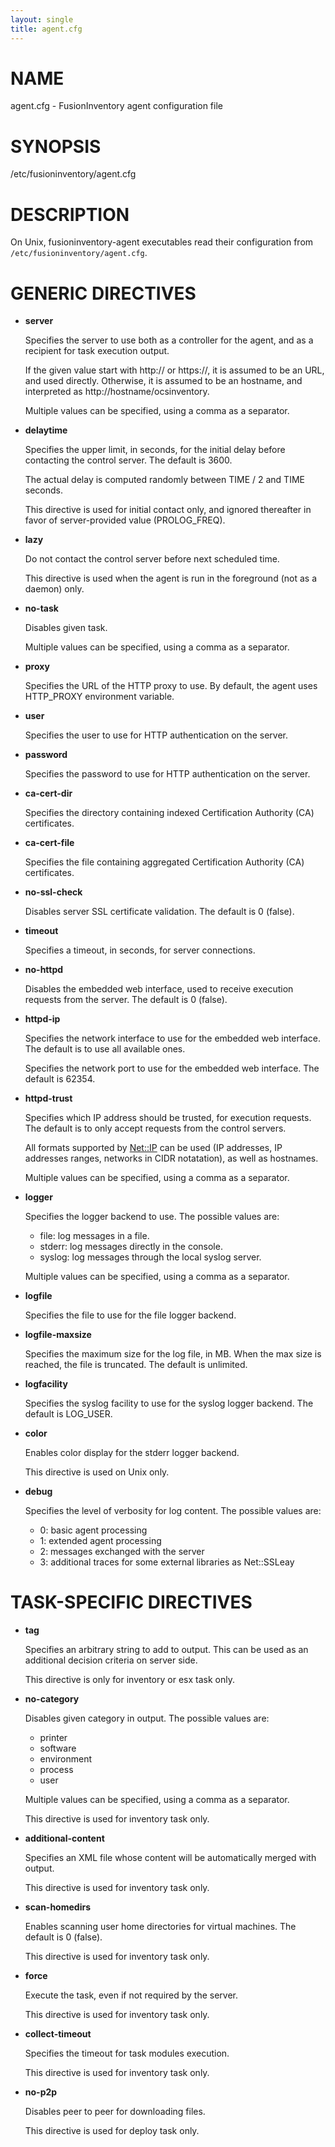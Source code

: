 ```yaml
---
layout: single
title: agent.cfg
---
```


# NAME

agent.cfg - FusionInventory agent configuration file

# SYNOPSIS

/etc/fusioninventory/agent.cfg

# DESCRIPTION

On Unix, fusioninventory-agent executables read their configuration from
`/etc/fusioninventory/agent.cfg`.

# GENERIC DIRECTIVES

- **server**

    Specifies the server to use both as a controller for the agent, and as a
    recipient for task execution output.

    If the given value start with http:// or https://, it is assumed to be an URL,
    and used directly. Otherwise, it is assumed to be an hostname, and interpreted
    as http://hostname/ocsinventory.

    Multiple values can be specified, using a comma as a separator.

- **delaytime**

    Specifies the upper limit, in seconds, for the initial delay before contacting
    the control server. The default is 3600.

    The actual delay is computed randomly between TIME / 2 and TIME seconds.

    This directive is used for initial contact only, and ignored thereafter in
    favor of server-provided value (PROLOG\_FREQ).

- **lazy**

    Do not contact the control server before next scheduled time.

    This directive is used when the agent is run in the foreground (not as
    a daemon) only.

- **no-task**

    Disables given task.

    Multiple values can be specified, using a comma as a separator.

- **proxy**

    Specifies the URL of the HTTP proxy to use. By default, the agent uses
    HTTP\_PROXY environment variable.

- **user**

    Specifies the user to use for HTTP authentication on the server.

- **password**

    Specifies the password to use for HTTP authentication on the server.

- **ca-cert-dir**

    Specifies the directory containing indexed Certification Authority (CA)
    certificates.

- **ca-cert-file**

    Specifies the file containing aggregated Certification Authority (CA)
    certificates.

- **no-ssl-check**

    Disables server SSL certificate validation. The default is 0 (false).

- **timeout**

    Specifies a timeout, in seconds, for server connections.

- **no-httpd**

    Disables the embedded web interface, used to receive execution requests from the
    server. The default is 0 (false).  

- **httpd-ip**

    Specifies the network interface to use for the embedded web interface. The
    default is to use all available ones.

    Specifies the network port to use for the embedded web interface. The default
    is 62354.

- **httpd-trust**

    Specifies which IP address should be trusted, for execution requests. The
    default is to only accept requests from the control servers.

    All formats supported by [Net::IP](https://metacpan.org/pod/Net::IP) can be used (IP addresses, IP addresses
    ranges, networks in CIDR notatation), as well as hostnames.

    Multiple values can be specified, using a comma as a separator.

- **logger**

    Specifies the logger backend to use. The possible values are:

    - file: log messages in a file.
    - stderr: log messages directly in the console.
    - syslog: log messages through the local syslog server.

    Multiple values can be specified, using a comma as a separator.

- **logfile**

    Specifies the file to use for the file logger backend.

- **logfile-maxsize**

    Specifies the maximum size for the log file, in MB.  When the max size is
    reached, the file is truncated. The default is unlimited.

- **logfacility**

    Specifies the syslog facility to use for the syslog logger backend. The default
    is LOG\_USER.

- **color**

    Enables color display for the stderr logger backend.

    This directive is used on Unix only.

- **debug**

    Specifies the level of verbosity for log content. The possible values are:

    - 0: basic agent processing
    - 1: extended agent processing
    - 2: messages exchanged with the server
    - 3: additional traces for some external libraries as Net::SSLeay

# TASK-SPECIFIC DIRECTIVES

- **tag**

    Specifies an arbitrary string to add to output. This can be used as an
    additional decision criteria on server side.

    This directive is only for inventory or esx task only.

- **no-category**

    Disables given category in output. The possible values are:

    - printer
    - software
    - environment
    - process
    - user

    Multiple values can be specified, using a comma as a separator.

    This directive is used for inventory task only.

- **additional-content**

    Specifies an XML file whose content will be automatically merged with output.

    This directive is used for inventory task only.

- **scan-homedirs**

    Enables scanning user home directories for virtual machines. The default is 0
    (false).

    This directive is used for inventory task only.

- **force**

    Execute the task, even if not required by the server.

    This directive is used for inventory task only.

- **collect-timeout**

    Specifies the timeout for task modules execution.

    This directive is used for inventory task only.

- **no-p2p**

    Disables peer to peer for downloading files.

    This directive is used for deploy task only.
